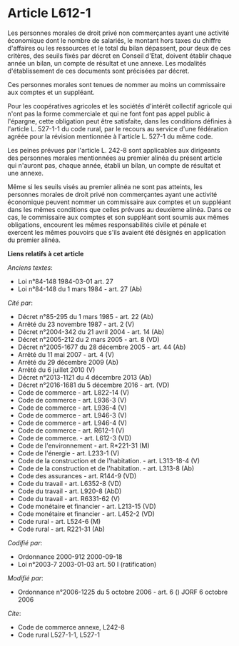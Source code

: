 # Article L612-1

Les personnes morales de droit privé non commerçantes ayant une activité économique dont le nombre de salariés, le montant
hors taxes du chiffre d'affaires ou les ressources et le total du bilan dépassent, pour deux de ces critères, des seuils
fixés par décret en Conseil d'Etat, doivent établir chaque année un bilan, un compte de résultat et une annexe. Les modalités
d'établissement de ces documents sont précisées par décret.

Ces personnes morales sont tenues de nommer au moins un commissaire aux comptes et un suppléant.

Pour les coopératives agricoles et les sociétés d'intérêt collectif agricole qui n'ont pas la forme commerciale et qui ne
font font pas appel public à l'épargne, cette obligation peut être satisfaite, dans les conditions définies à l'article L.
527-1-1 du code rural, par le recours au service d'une fédération agréée pour la révision mentionnée à l'article L. 527-1 du
même code.

Les peines prévues par l'article L. 242-8 sont applicables aux dirigeants des personnes morales mentionnées au premier alinéa
du présent article qui n'auront pas, chaque année, établi un bilan, un compte de résultat et une annexe.

Même si les seuils visés au premier alinéa ne sont pas atteints, les personnes morales de droit privé non commerçantes ayant
une activité économique peuvent nommer un commissaire aux comptes et un suppléant dans les mêmes conditions que celles
prévues au deuxième alinéa. Dans ce cas, le commissaire aux comptes et son suppléant sont soumis aux mêmes obligations,
encourent les mêmes responsabilités civile et pénale et exercent les mêmes pouvoirs que s'ils avaient été désignés en
application du premier alinéa.

**Liens relatifs à cet article**

_Anciens textes_:

  - Loi n°84-148 1984-03-01 art. 27
  - Loi n°84-148 du 1 mars 1984 - art. 27 (Ab)

_Cité par_:

  - Décret n°85-295 du 1 mars 1985 - art. 22 (Ab)
  - Arrêté du 23 novembre 1987 - art. 2 (V)
  - Décret n°2004-342 du 21 avril 2004 - art. 14 (Ab)
  - Décret n°2005-212 du 2 mars 2005 - art. 8 (VD)
  - Décret n°2005-1677 du 28 décembre 2005 - art. 44 (Ab)
  - Arrêté du 11 mai 2007 - art. 4 (V)
  - Arrêté du 29 décembre 2009 (Ab)
  - Arrêté du 6 juillet 2010 (V)
  - Décret n°2013-1121 du 4 décembre 2013 (Ab)
  - Décret n°2016-1681 du 5 décembre 2016 - art. (VD)
  - Code de commerce - art. L822-14 (V)
  - Code de commerce - art. L936-3 (V)
  - Code de commerce - art. L936-4 (V)
  - Code de commerce - art. L946-3 (V)
  - Code de commerce - art. L946-4 (V)
  - Code de commerce - art. R612-1 (V)
  - Code de commerce. - art. L612-3 (VD)
  - Code de l'environnement - art. R*221-31 (M)
  - Code de l'énergie - art. L233-1 (V)
  - Code de la construction et de l'habitation. - art. L313-18-4 (V)
  - Code de la construction et de l'habitation. - art. L313-8 (Ab)
  - Code des assurances - art. R144-9 (VD)
  - Code du travail - art. L6352-8 (VD)
  - Code du travail - art. L920-8 (AbD)
  - Code du travail - art. R6331-62 (V)
  - Code monétaire et financier - art. L213-15 (VD)
  - Code monétaire et financier - art. L452-2 (VD)
  - Code rural - art. L524-6 (M)
  - Code rural - art. R221-31 (Ab)

_Codifié par_:

  - Ordonnance 2000-912 2000-09-18
  - Loi n°2003-7 2003-01-03 art. 50 I (ratification)

_Modifié par_:

  - Ordonnance n°2006-1225 du 5 octobre 2006 - art. 6 () JORF 6 octobre 2006

_Cite_:

  - Code de commerce annexe, L242-8
  - Code rural L527-1-1, L527-1
